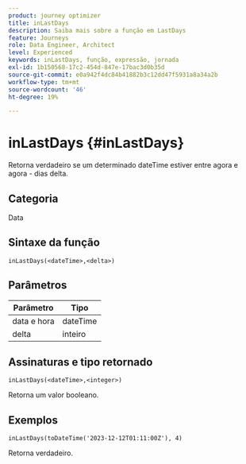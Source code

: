 ```yaml
---
product: journey optimizer
title: inLastDays
description: Saiba mais sobre a função em LastDays
feature: Journeys
role: Data Engineer, Architect
level: Experienced
keywords: inLastDays, função, expressão, jornada
exl-id: 1b150568-17c2-454d-847e-17bac3d0b35d
source-git-commit: e0a942f4dc84b41882b3c12dd47f5931a8a34a2b
workflow-type: tm+mt
source-wordcount: '46'
ht-degree: 19%

---
```


# inLastDays {#inLastDays}

Retorna verdadeiro se um determinado dateTime estiver entre agora e agora - dias delta.

## Categoria

Data

## Sintaxe da função

`inLastDays(<dateTime>,<delta>)`

## Parâmetros

| Parâmetro | Tipo |
|-----------|------------------|
| data e hora | dateTime |
| delta | inteiro |

## Assinaturas e tipo retornado

`inLastDays(<dateTime>,<integer>)`

Retorna um valor booleano.

## Exemplos

`inLastDays(toDateTime('2023-12-12T01:11:00Z'), 4)`

Retorna verdadeiro.
